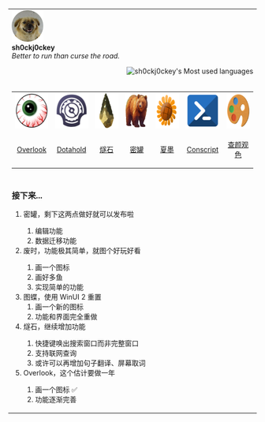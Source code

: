<table>

<tr><td>

<div align="left">
<img src="Assets/me.png" height=64 alt="我的照片" title="我的照片">
</div>

<div>
<div align="left">
    <b>sh0ckj0ckey</b>
</div>
<div align="left">
    <i>Better to run than curse the road.</i>
</div>
</div>

<div align="right">

![sh0ckj0ckey's Most used languages](https://github-readme-stats.vercel.app/api/top-langs/?username=sh0ckj0ckey&layout=compact&hide_border=true&langs_count=4&theme=solarized-dark)

</div>

</td></tr>

<tr><td>

<table align="center">
<tr>
<td>
<img src="Assets/overlook.png" height=72>
</td>
<td>
<img src="Assets/dotahold.png" height=72>
</td>
<td>
<img src="Assets/flint.png" height=72>
</td>
<td>
<img src="Assets/honeypot.png" height=72>
</td>
<td>
<img src="Assets/summer.png" height=72>
</td>
<td>
<img src="Assets/conscript.png" height=72>
</td>
<td>
<img src="Assets/rainbow.png" height=72>
</td>
</tr>
<tr>
<td align="center">

[Overlook](https://github.com/sh0ckj0ckey/Overlook)

</td>
<td align="center">

[Dotahold](https://github.com/sh0ckj0ckey/Dotahold)

</td>
<td align="center">

[燧石](https://github.com/sh0ckj0ckey/Flint)

</td>
<td align="center">

[密罐](https://github.com/sh0ckj0ckey/Honeypot)

</td>
<td align="center">

[夏墨](https://github.com/sh0ckj0ckey/Summer)

</td>
<td align="center">

[Conscript](https://github.com/sh0ckj0ckey/Conscript)

</td>
<td align="center">

[查颜观色](https://github.com/sh0ckj0ckey/Colors.Rainbow)

</td>
</tr>
</table>

</tr></td>

<tr><td>

<h3>接下来...</h3>
<ol>
<li>密罐，剩下这两点做好就可以发布啦</li>
<ol>
<li>编辑功能</li>
<li>数据迁移功能</li>
</ol>
<li>废时，功能极其简单，就图个好玩好看</li>
<ol>
<li>画一个图标</li>
<li>画好多鱼</li>
<li>实现简单的功能</li>
</ol>
<li>图蝶，使用 WinUI 2 重置
<ol>
<li>画一个新的图标</li>
<li>功能和界面完全重做</li>
</ol>
</li>
<li>燧石，继续增加功能</li>
<ol>
<li>快捷键唤出搜索窗口而非完整窗口</li>
<li>支持联网查询</li>
<li>或许可以再增加句子翻译、屏幕取词</li>
</ol>
<li>Overlook，这个估计要做一年</li>
<ol>
<li>画一个图标 ✅</li>
<li>功能逐渐完善</li>
</ol>
</ol>

</tr></td>